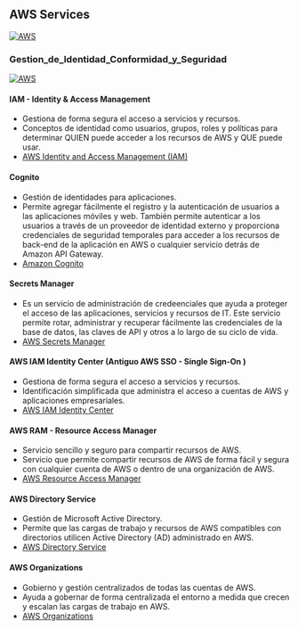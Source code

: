 ## AWS Services
[![AWS](https://img.shields.io/badge/AWS_Services-ff9900?style=for-the-badge&logo=amazon&logoColor=white&labelColor=101010)](https://github.com/Alberto-mt/AWS/blob/main/AWS%20Services/AWS_Services.md)

### Gestion_de_Identidad_Conformidad_y_Seguridad
  [![AWS](https://img.shields.io/badge/Gestion_de_Identidad_Conformidad_y_Seguridad-203b5f?style=for-the-badge&logo=amazon&logoColor=white&labelColor=101010)](https://github.com/Alberto-mt/AWS/blob/main/AWS%20Services/Categorias/Gestion_de_Identidad-Conformidad-Seguridad.md)

#### IAM - Identity & Access Management
- Gestiona de forma segura el acceso a servicios y recursos.
- Conceptos de identidad como usuarios, grupos, roles y políticas para determinar QUIEN puede acceder a los recursos de AWS y QUE puede usar.
- [AWS Identity and Access Management (IAM)](https://aws.amazon.com/es/iam/)

#### Cognito
- Gestión de identidades para aplicaciones.
- Permite agregar fácilmente el registro y la autenticación de usuarios a las aplicaciones móviles y web. También permite autenticar a los 
usuarios a través de un proveedor de identidad externo y proporciona credenciales de seguridad temporales para acceder a los recursos de 
back-end de la aplicación en AWS o cualquier servicio detrás de Amazon API Gateway.
- [Amazon Cognito](https://aws.amazon.com/es/cognito/)

#### Secrets Manager
- Es un servicio de administración de credeenciales que ayuda a proteger el acceso de las aplicaciones, servicios y recursos de IT. 
Este servicio permite rotar, administrar y recuperar fácilmente las credenciales de la base de datos, las claves de API y otros a lo
largo de su ciclo de vida.
- [AWS Secrets Manager](https://aws.amazon.com/es/secrets-manager/)

#### AWS IAM Identity Center (Antiguo AWS SSO - Single Sign-On  )
- Gestiona de forma segura el acceso a servicios y recursos.
- Identificación simplificada que administra el acceso a cuentas de AWS y aplicaciones empresariales.
- [AWS IAM Identity Center](https://aws.amazon.com/es/iam/identity-center/)

#### AWS RAM - Resource Access Manager
- Servicio sencillo y seguro para compartir recursos de AWS.
- Servicio que permite compartir recursos de AWS de forma fácil y segura con cualquier cuenta de AWS o dentro de una organización de AWS.
- [AWS Resource Access Manager](https://aws.amazon.com/es/ram/)

#### AWS Directory Service
- Gestión de Microsoft Active Directory.
- Permite que las cargas de trabajo y recursos de AWS compatibles con directorios utilicen Active Directory (AD) administrado en AWS.
- [AWS Directory Service](https://aws.amazon.com/es/directoryservice/)

#### AWS Organizations
- Gobierno y gestión centralizados de todas las cuentas de AWS.
- Ayuda a gobernar de forma centralizada el entorno a medida que crecen y escalan las cargas de trabajo en AWS.
- [AWS Organizations](https://aws.amazon.com/es/organizations/)
